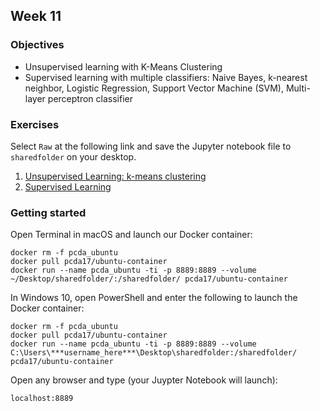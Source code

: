 ## Week 11
### Objectives
- Unsupervised learning with K-Means Clustering
- Supervised learning with multiple classifiers: Naive Bayes, k-nearest neighbor, Logistic Regression, Support Vector Machine (SVM), Multi-layer perceptron classifier
### Exercises
Select `Raw` at the following link and save the Jupyter notebook file to `sharedfolder` on your desktop.
1. [Unsupervised Learning: k-means clustering](https://github.com/tanyaclement/cpcda18.github.io/blob/master/Week-11.1_Clustering.ipynb)
2. [Supervised Learning](https://github.com/tanyaclement/cpcda18.github.io/blob/master/Week-11.2_Supervised-learning.ipynb)


### Getting started
Open Terminal in macOS and launch our Docker container:

```
docker rm -f pcda_ubuntu
docker pull pcda17/ubuntu-container
docker run --name pcda_ubuntu -ti -p 8889:8889 --volume ~/Desktop/sharedfolder/:/sharedfolder/ pcda17/ubuntu-container
```

In Windows 10, open PowerShell and enter the following to launch the Docker container:

```
docker rm -f pcda_ubuntu
docker pull pcda17/ubuntu-container
docker run --name pcda_ubuntu -ti -p 8889:8889 --volume C:\Users\***username_here***\Desktop\sharedfolder:/sharedfolder/ pcda17/ubuntu-container
```

Open any browser and type (your Juypter Notebook will launch):
```
localhost:8889
```
